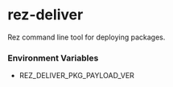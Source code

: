 # rez-deliver

Rez command line tool for deploying packages.

### Environment Variables

* REZ_DELIVER_PKG_PAYLOAD_VER
